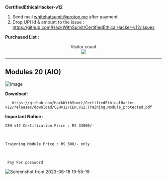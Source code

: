 <BR>
<b>CertifiedEthicalHacker-v12</b> 

1. Send mail whitehatsumit@proton.me after payment
2. Drop UPI Id & amount to the issue : https://github.com/HackWithSumit/CertifiedEthicalHacker-v12/issues



<b> Purchased List : </b>




<p align="center"> 
  Visitor count<br>
  <img src="https://profile-counter.glitch.me/HackWithSumit/count.svg" />
</p>

------------------------------------------------------------------------


<H2><B>Modules 20 (AIO)</h2></b>

![image](https://github.com/HackWithSumit/CertifiedEthicalHacker-v12/assets/120317751/9aba7ac9-a001-423b-9298-f647c7b21643)

<b>Download: </b>

       https://github.com/HackWithSumit/CertifiedEthicalHacker-v12/releases/download/CEHv12/CEH.v12.Training.Module_protected.pdf



<b> Important Notice : </b>

    CEH v12 Certification Price : RS 33000/-

<BR>

    Trainning Module Price : RS 500/- only

<BR>

     Pay For password

![Screenshot from 2023-06-18 19-55-19](https://github.com/HackWithSumit/CertifiedEthicalHacker-v12/assets/120317751/5d64cf64-dae8-4247-8873-543f9213e4e6)
